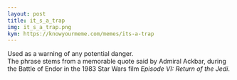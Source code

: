 ```yaml
---
layout: post
title: it_s_a_trap
img: it_s_a_trap.png
kym: https://knowyourmeme.com/memes/its-a-trap
---
```

Used as a warning of any potential danger.   
The phrase stems from a memorable quote said by Admiral Ackbar, during the Battle of Endor in the 1983 Star Wars film _Episode VI: Return of the Jedi_.
